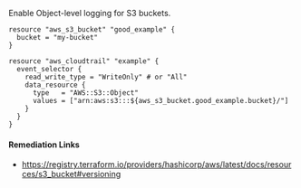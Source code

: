 
Enable Object-level logging for S3 buckets.

```hcl
resource "aws_s3_bucket" "good_example" {
  bucket = "my-bucket"
}

resource "aws_cloudtrail" "example" {
  event_selector {
    read_write_type = "WriteOnly" # or "All"
    data_resource {
      type   = "AWS::S3::Object"
      values = ["arn:aws:s3:::${aws_s3_bucket.good_example.bucket}/"]
    }
  }
}
```

#### Remediation Links
 - https://registry.terraform.io/providers/hashicorp/aws/latest/docs/resources/s3_bucket#versioning

